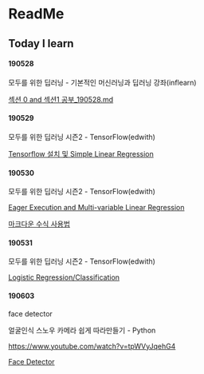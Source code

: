 # ReadMe



## Today I learn



#### 190528

모두를 위한 딥러닝 - 기본적인 머신러닝과 딥러닝 강좌(inflearn)

[섹션 0 and 섹션1 공부_190528.md](https://github.com/TaeJuneJoung/road-schooler/tree/master/Lagom/190528.md) 



#### 190529

모두를 위한 딥러닝 시즌2 - TensorFlow(edwith)

[Tensorflow 설치 및 Simple Linear Regression]((https://github.com/TaeJuneJoung/road-schooler/tree/master/Lagom/190529.md)) 



#### 190530

모두를 위한 딥러닝 시즌2 - TensorFlow(edwith)

[Eager Execution and Multi-variable Linear Regression](https://github.com/TaeJuneJoung/road-schooler/tree/master/Lagom/190530.md)



[마크다운 수식 사용법](https://ko.wikipedia.org/wiki/%EC%9C%84%ED%82%A4%EB%B0%B1%EA%B3%BC:TeX_%EB%AC%B8%EB%B2%95)



#### 190531

모두를 위한 딥러닝 시즌2 - TensorFlow(edwith)

[Logistic Regression/Classification](https://github.com/TaeJuneJoung/road-schooler/tree/master/Lagom/190531.md)



#### 190603

face detector

얼굴인식 스노우 카메라 쉽게 따라만들기 - Python

https://www.youtube.com/watch?v=tpWVyJqehG4

[Face Detector](https://github.com/TaeJuneJoung/road-schooler/tree/master/Lagom/190603.md)